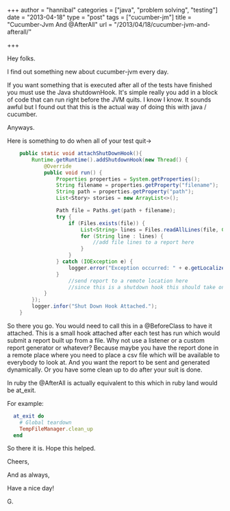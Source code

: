 +++
author = "hannibal"
categories = ["java", "problem solving", "testing"]
date = "2013-04-18"
type = "post"
tags = ["cucumber-jm"]
title = "Cucumber-Jvm And @AfterAll"
url = "/2013/04/18/cucumber-jvm-and-afterall/"

+++

Hey folks.

I find out something new about cucumber-jvm every day.

If you want something that is executed after all of the tests have finished you must use the Java shutdownHook. It's simple really you add in a block of code that can run right before the JVM quits. I know I know. It sounds awful but I found out that this is the actual way of doing this with java / cucumber.

Anyways.

Here is something to do when all of your test quit->

~~~java
    public static void attachShutDownHook(){
        Runtime.getRuntime().addShutdownHook(new Thread() {
            @Override
            public void run() {
                Properties properties = System.getProperties();
                String filename = properties.getProperty("filename");
                String path = properties.getProperty("path");
                List<Story> stories = new ArrayList<>();

                Path file = Paths.get(path + filename);
                try {
                    if (Files.exists(file)) {
                        List<String> lines = Files.readAllLines(file, Charset.defaultCharset());
                        for (String line : lines) {
                            //add file lines to a report here
                        }
                    }
                } catch (IOException e) {
                    logger.error("Exception occurred: " + e.getLocalizedMessage());
                }
                    //send report to a remote location here
                    //since this is a shutdown hook this should take only a few seconds.
            }
        });
        logger.infor("Shut Down Hook Attached.");
    }
~~~

So there you go. You would need to call this in a @BeforeClass to have it attached. This is a small hook attached after each test has run which would submit a report built up from a file. Why not use a listener or a custom report generator or whatever? Because maybe you have the report done in a remote place where you need to place a csv file which will be available to everybody to look at. And you want the report to be sent and generated dynamically. Or you have some clean up to do after your suit is done.

In ruby the @AfterAll is actually equivalent to this which in ruby land would be at_exit.

For example:

~~~ruby
  at_exit do
    # Global teardown
    TempFileManager.clean_up
  end
~~~

So there it is. Hope this helped.

Cheers,

And as always,

Have a nice day!

G.